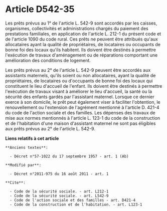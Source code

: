# Article D542-35

Les prêts prévus au 1° de l'article L. 542-9 sont accordés par les caisses, organismes, collectivités et administrations
chargés du paiement des prestations familiales, en application de l'article L. 212-1 du présent code et de l'article 1090 du
code rural. Ces prêts ne peuvent être attribués qu'aux allocataires ayant la qualité de propriétaires, de locataires ou
occupants de bonne foi des locaux qu'ils habitent. Ils doivent être destinés à permettre l'exécution de travaux d'aménagement
ou de réparations comportant une amélioration des conditions de logement. 

Les prêts prévus au 2° de l'article L. 542-9 peuvent être accordés aux assistants maternels, qu'ils soient ou non
allocataires, ayant la qualité de propriétaires, de locataires ou d'occupants de bonne foi des locaux qui constituent le lieu
d'accueil de l'enfant. Ils doivent être destinés à permettre l'exécution de travaux visant à améliorer le lieu d'accueil, la
santé ou la sécurité des enfants gardés par l'assistant maternel. Lorsque ce dernier exerce à son domicile, le prêt peut
également viser à faciliter l'obtention, le renouvellement ou l'extension de l'agrément mentionné à l'article D. 421-4 du
code de l'action sociale et des familles. Les dépenses des travaux de mise aux normes mentionnés à l'article L. 123-1 du code
de la construction et de l'habitation d'une maison d'assistant maternel ne sont pas éligibles aux prêts prévus au 2° de
l'article L. 542-9.

**Liens relatifs à cet article**

	**Anciens textes**:

	  - Décret n°57-1022 du 17 septembre 1957 - art. 1 (Ab)

	**Modifié par**:

	  - Décret n°2011-975 du 16 août 2011 - art. 1

	**Cite**:

	  - Code de la sécurité sociale. - art. L212-1
	  - Code de la sécurité sociale. - art. L542-9
	  - Code de l'action sociale et des familles - art. D421-4
	  - Code de la construction et de l'habitation. - art. L123-1
